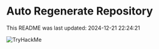 # Auto Regenerate Repository

This README was last updated: 2024-12-21 22:24:21

 ![TryHackMe](https://tryhackme.com/badge/533634)